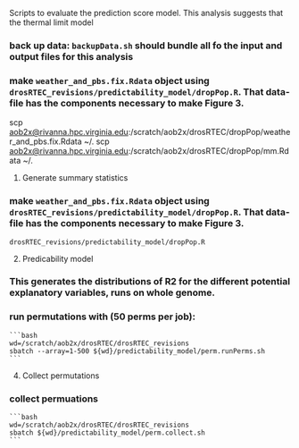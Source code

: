 Scripts to evaluate the prediction score model. This analysis suggests that the thermal limit model

### back up data: `backupData.sh` should bundle all fo the input and output files for this analysis

### make `weather_and_pbs.fix.Rdata` object using `drosRTEC_revisions/predictability_model/dropPop.R`. That data-file has the components necessary to make Figure 3.


scp aob2x@rivanna.hpc.virginia.edu:/scratch/aob2x/drosRTEC/dropPop/weather_and_pbs.fix.Rdata ~/.
scp aob2x@rivanna.hpc.virginia.edu:/scratch/aob2x/drosRTEC/dropPop/mm.Rdata ~/.


1. Generate summary statistics
### make `weather_and_pbs.fix.Rdata` object using `drosRTEC_revisions/predictability_model/dropPop.R`. That data-file has the components necessary to make Figure 3.
  `drosRTEC_revisions/predictability_model/dropPop.R`

2. Predicability model
  ### This generates the distributions of R2 for the different potential explanatory variables, runs on whole genome.
  ### run permutations with (50 perms per job):
    ```bash
    wd=/scratch/aob2x/drosRTEC/drosRTEC_revisions
    sbatch --array=1-500 ${wd}/predictability_model/perm.runPerms.sh
    ```

4. Collect permutations
  ### collect permuations
    ```bash
    wd=/scratch/aob2x/drosRTEC/drosRTEC_revisions
    sbatch ${wd}/predictability_model/perm.collect.sh
    ```
